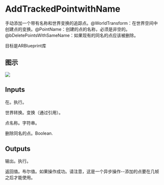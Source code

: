 # AddTrackedPointwithName

手动添加一个带有名称和世界变换的追踪点。@WorldTransform：在世界空间中创建点的变换。@PointName：创建的点的名称，必须是非空的。@bDeletePointsWithSameName：如果现有的同名的点应该被删除。

目标是ARBlueprint库

## 图示

![]($-20221218-17560121.png)

## Inputs

在。执行。

世界转换。变换（通过引用）。

点名称。字符串。

删除同名的点。Boolean.  

## Outputs

输出。执行。

返回值。布尔值。如果操作成功。请注意，这是一个异步操作--添加的点要在几帧之后才能使用。
